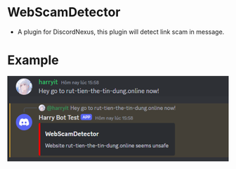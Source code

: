 # WebScamDetector
- A plugin for DiscordNexus, this plugin will detect link scam in message.

# Example
![Screenshot](screenshot.png)  